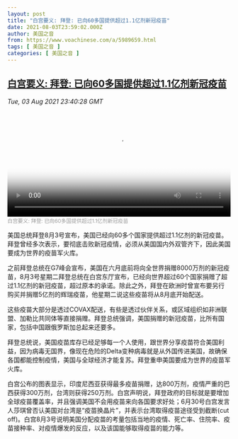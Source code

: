 ```yaml
---
layout: post
title: "白宫要义: 拜登: 已向60多国提供超过1.1亿剂新冠疫苗"
date: 2021-08-03T23:59:02.000Z
author: 美国之音
from: https://www.voachinese.com/a/5989659.html
tags: [ 美国之音 ]
categories: [ 美国之音 ]
---
```

<!--1628035142000-->
[白宫要义: 拜登: 已向60多国提供超过1.1亿剂新冠疫苗](https://www.voachinese.com/a/5989659.html)
------

<div>
<div><i>Tue, 03 Aug 2021 23:40:28 GMT</i></div><video poster="https://images.weserv.nl?url=gdb.voanews.com/bceb17d0-d51e-4f21-be15-36958fffbb25_tv_r1_s_w900.jpg" src="https://av.voanews.com/Videoroot/Pangeavideo/2021/08/b/bc/bceb17d0-d51e-4f21-be15-36958fffbb25_240p.mp4" style="width:100%" controls></video><div><small style="color: #999;">白宫要义: 拜登: 已向60多国提供超过1.1亿剂新冠疫苗</small></div><p>美国总统拜登8月3号宣布，美国已经向60多个国家提供超过1.1亿剂的新冠疫苗。拜登曾经多次表示，要彻底击败新冠疫情，必须从美国国内外双管齐下，因此美国要成为世界的疫苗军火库。</p><p>之前拜登总统在G7峰会宣布，美国在六月底前将向全世界捐赠8000万剂的新冠疫苗，8月3号星期二拜登总统在白宫东厅宣布，已经向世界超过60个国家捐赠了超过1.1亿剂的新冠疫苗，超过原本的承诺。除此之外，拜登在欧洲时曾宣布要另行购买并捐赠5亿剂的辉瑞疫苗，他星期二说这些疫苗将从8月底开始配送。</p><p>这些疫苗大部分是透过COVAX配送，有些是透过伙伴关系，或区域组织如非洲联盟、加勒比共同体等直接捐赠。拜登总统强调，美国捐赠的新冠疫苗，比所有国家，包括中国跟俄罗斯加总起来还要多。</p><p>拜登总统说，美国疫苗库存已经足够每一个人使用，跟世界分享疫苗符合美国利益，因为病毒无国界，像现在危险的Delta变种病毒就是从外国传进美国，故确保各国都能控制疫情，美国与全球经济才能复苏。拜登重申美国要成为世界的疫苗军火库。</p><p>白宫公布的图表显示，印度尼西亚获得最多疫苗捐赠，达800万剂，疫情严重的巴西获得300万剂，台湾则获得250万剂。白宫声明说，拜登政府的目标就是要增加全球疫苗覆盖率，并且强调美国不会用疫苗来向各国要求好处；6月30号白宫发言人莎琪曾否认美国对台湾是“疫苗换晶片”，并表示台湾取得疫苗途径受到截断(cut off)。白宫8月3号说明美国分配疫苗的考量包括当地的疫情、死亡率、住院率、疫苗接种率、对疫情爆发的反应，以及该国能够取得疫苗的能力等。</p>
</div>
